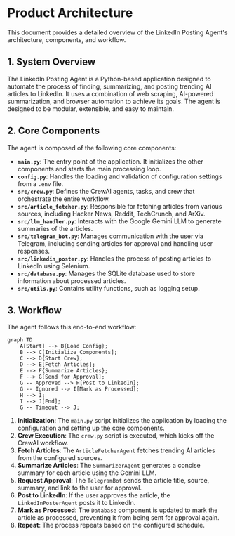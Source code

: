 # Product Architecture

This document provides a detailed overview of the LinkedIn Posting Agent's architecture, components, and workflow.

## 1. System Overview

The LinkedIn Posting Agent is a Python-based application designed to automate the process of finding, summarizing, and posting trending AI articles to LinkedIn. It uses a combination of web scraping, AI-powered summarization, and browser automation to achieve its goals. The agent is designed to be modular, extensible, and easy to maintain.

## 2. Core Components

The agent is composed of the following core components:

*   **`main.py`**: The entry point of the application. It initializes the other components and starts the main processing loop.
*   **`config.py`**: Handles the loading and validation of configuration settings from a `.env` file.
*   **`src/crew.py`**: Defines the CrewAI agents, tasks, and crew that orchestrate the entire workflow.
*   **`src/article_fetcher.py`**: Responsible for fetching articles from various sources, including Hacker News, Reddit, TechCrunch, and ArXiv.
*   **`src/llm_handler.py`**: Interacts with the Google Gemini LLM to generate summaries of the articles.
*   **`src/telegram_bot.py`**: Manages communication with the user via Telegram, including sending articles for approval and handling user responses.
*   **`src/linkedin_poster.py`**: Handles the process of posting articles to LinkedIn using Selenium.
*   **`src/database.py`**: Manages the SQLite database used to store information about processed articles.
*   **`src/utils.py`**: Contains utility functions, such as logging setup.

## 3. Workflow

The agent follows this end-to-end workflow:

```mermaid
graph TD
    A[Start] --> B{Load Config};
    B --> C[Initialize Components];
    C --> D{Start Crew};
    D --> E[Fetch Articles];
    E --> F{Summarize Articles};
    F --> G[Send for Approval];
    G -- Approved --> H[Post to LinkedIn];
    G -- Ignored --> I[Mark as Processed];
    H --> I;
    I --> J[End];
    G -- Timeout --> J;
```

1.  **Initialization**: The `main.py` script initializes the application by loading the configuration and setting up the core components.
2.  **Crew Execution**: The `crew.py` script is executed, which kicks off the CrewAI workflow.
3.  **Fetch Articles**: The `ArticleFetcherAgent` fetches trending AI articles from the configured sources.
4.  **Summarize Articles**: The `SummarizerAgent` generates a concise summary for each article using the Gemini LLM.
5.  **Request Approval**: The `TelegramBot` sends the article title, source, summary, and link to the user for approval.
6.  **Post to LinkedIn**: If the user approves the article, the `LinkedInPosterAgent` posts it to LinkedIn.
7.  **Mark as Processed**: The `Database` component is updated to mark the article as processed, preventing it from being sent for approval again.
8.  **Repeat**: The process repeats based on the configured schedule.
